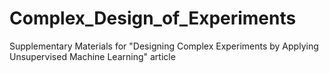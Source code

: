 # Complex_Design_of_Experiments
Supplementary Materials for "Designing Complex Experiments by Applying Unsupervised Machine Learning" article
